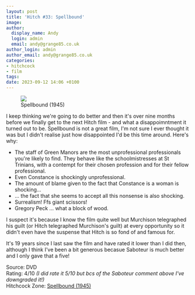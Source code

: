 ```yaml
---
layout: post
title: 'Hitch #33: Spellbound'
image:
author:
  display_name: Andy
  login: admin
  email: andy@grange85.co.uk
author_login: admin
author_email: andy@grange85.co.uk
categories:
- hitchcock
- film
tags:
date: 2023-09-12 14:06 +0100
---
```

<figure><img src="https://cdn.grange85.co.uk/swirling/hitchcock/hitchcock-spellbound.jpg" class="img-responsive" /><figcaption>Spellbound (1945)</figcaption></figure>

I keep thinking we're going to do better and then it's over nine months before we finally get to the next Hitch film - and what a disappoimntment it turned out to be. Spellbound is not a great film, I'm not sure I ever thought it was but I didn't realise just how disappointed I'd be this time around. Here's why:

- The staff of Green Manors are the most unprofessional professionals you're likely to find. They behave like the schoolmistresses at St Trinians, with a contempt for their chosen profession and for their fellow professional.
- Even Constance is shockingly unprofessional.
- The amount of blame given to the fact that Constance is a woman is shocking...
- ... the fact that she seems to accept all this nonsense is also shocking.
- Surrealism! Ffs giant scissors!
- Gregory Peck ... what a block of wood.

I suspect it's because I know the film quite well but Murchison telegraphed his guilt (or Hitch telegraphed Murchison's guilt) at every opportunity so it didn't even have the suspense that Hitch is so fond of and famous for.

It's 19 years since I last saw the film and have rated it lower than I did then, although I think I've been a bit generous becasue Saboteur is much better and I only gave that a five!

Source: DVD  
Rating: 4/10 _(I did rate it 5/10 but bcs of the Saboteur comment above I've downgraded it!)_  
Hitchcock Zone: [Spellbound (1945)](https://the.hitchcock.zone/wiki/Spellbound_(1945))
